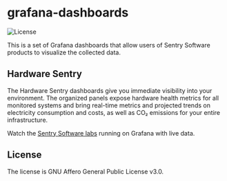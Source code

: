 # grafana-dashboards

![License](https://img.shields.io/github/license/sentrysoftware/metricshub)

This is a set of Grafana dashboards that allow users of Sentry Software products to visualize the collected data.

## Hardware Sentry

The Hardware Sentry dashboards give you immediate visibility into your environment. The organized panels expose hardware health metrics for all monitored systems and bring real-time metrics and projected trends on electricity consumption and costs, as well as CO₂ emissions for your entire infrastructure.

Watch the [Sentry Software labs](https://hws-demo.sentrysoftware.com/d/-GV2ChOnz/hardware-sentry-main?orgId=1) running on Grafana with live data.

## License

The license is GNU Affero General Public License v3.0.
